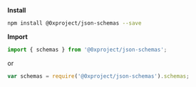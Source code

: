 **Install**

```bash
npm install @0xproject/json-schemas --save
```

**Import**

```javascript
import { schemas } from '@0xproject/json-schemas';
```

or

```javascript
var schemas = require('@0xproject/json-schemas').schemas;
```
